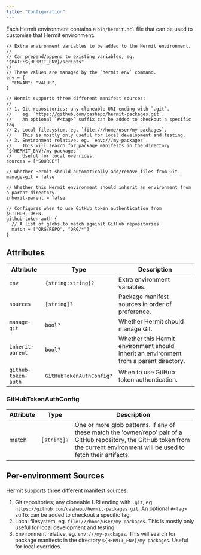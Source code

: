 ```yaml
---
title: "Configuration"
---
```


Each Hermit environment contains a `bin/hermit.hcl` file that can be used to customise that Hermit environment.

```hcl
// Extra environment variables to be added to the Hermit environment.
//
// Can prepend/append to existing variables, eg. "$PATH:${HERMIT_ENV}/scripts"
//
// These values are managed by the `hermit env` command.
env = {
  "ENVAR": "VALUE",
}

// Hermit supports three different manifest sources:
//
// 1. Git repositories; any cloneable URI ending with `.git`.
//    eg. `https://github.com/cashapp/hermit-packages.git`.
//    An optional `#<tag>` suffix can be added to checkout a specific tag.
// 2. Local filesystem, eg. `file:///home/user/my-packages`.
//    This is mostly only useful for local development and testing.
// 3. Environment relative, eg. `env:///my-packages`.
//    This will search for package manifests in the directory `${HERMIT_ENV}/my-packages`.
//    Useful for local overrides.
sources = ["SOURCE"]

// Whether Hermit should automatically add/remove files from Git.
manage-git = false

// Whether this Hermit environment should inherit an environment from a parent directory.
inherit-parent = false

// Configures when to use GitHub token authentication from $GITHUB_TOKEN.
github-token-auth {
  // A list of globs to match against GitHub repositories.
  match = ["ORG/REPO", "ORG/*"]
}
```

## Attributes

| Attribute          | Type               | Description                                                                                          |
|------------------|--------------------|------------------------------------------------------------------------------------------------------|
| `env`            | `{string:string}?` | Extra environment variables.                                                                         |
| `sources`        | `[string]?`        | Package manifest sources in order of preference.                                                     |
| `manage-git`     | `bool?`            | Whether Hermit should manage Git.                                                                    |
| `inherit-parent` | `bool?`            | Whether this Hermit environment should inherit an environment from a parent directory.             |
| `github-token-auth` | `GitHubTokenAuthConfig?` | When to use GitHub token authentication. |

### GitHubTokenAuthConfig

| Attribute | Type     | Description                                                                                                           |
|-----------|----------|-----------------------------------------------------------------------------------------------------------------------|
| match     | `[string]?` | One or more glob patterns. If any of these match the 'owner/repo' pair of a GitHub repository, the GitHub token from the current environment will be used to fetch their artifacts. |

## Per-environment Sources

Hermit supports three different manifest sources:

1. Git repositories; any cloneable URI ending with `.git`, eg. `https://github.com/cashapp/hermit-packages.git`. An optional `#<tag>` suffix can be added to checkout a specific tag.
2. Local filesystem, eg. `file:///home/user/my-packages`. This is mostly only useful for local development and testing.
3. Environment relative, eg. `env:///my-packages`. This will search for package manifests in the directory `${HERMIT_ENV}/my-packages`. Useful for local overrides.
